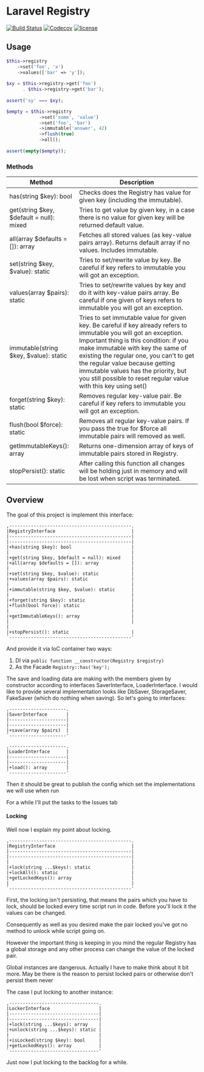 # Laravel Registry

[![Build Status](https://travis-ci.org/shov/laravel-registry.svg?branch=master)](https://travis-ci.org/shov/laravel-registry)
[![Codecov](https://img.shields.io/codecov/c/github/shov/laravel-registry.svg)]()
[![license](https://img.shields.io/github/license/shov/laravel-registry.svg)]()

## Usage

```php
$this->registry
    ->set('foo', 'x')
    ->values(['bar' => 'y']);
    
$xy = $this->registry->get('foo') 
      . $this->registry->get('bar');
      
assert('xy' === $xy);

$empty = $this->registry
            ->set('some', 'value')
            ->set('foo', 'bar')
            ->immutable('answer', 42)
            ->flush(true)
            ->all();
            
assert(empty($empty));
```

### Methods

 Method | Description |
---|---|
has(string $key): bool| Checks does the Registry has value for given key (including the immutable). |
get(string $key, $default = null): mixed | Tries to get value by given key, in a case there is no value for given key will be returned default value.|
all(array $defaults = []): array | Fetches all stored values (as key-value pairs array). Returns default array if no values. Includes immutable. |
set(string $key, $value): static | Tries to set/rewrite value by key. Be careful if key refers to immutable you will got an exception.|
values(array $pairs): static | Tries to set/rewrite values by key and do it with key-value pairs array. Be careful if one given of keys refers to immutable you will got an exception. |
immutable(string $key, $value): static | Tries to set immutable value for given key. Be careful if key already refers to immutable you will got an exception. Important thing is this condition: if you make immutable with key the same of existing the regular one, you can't to get the regular value because getting immutable values has the priority, but you still possible to reset regular value with this key using set() |
forget(string $key): static | Removes regular key-value pair. Be careful if key refers to immutable you will got an exception.|
flush(bool $force): static | Removes all regular key-value pairs. If you pass the true for $force all immutable pairs will removed as well.|
getImmutableKeys(): array | Returns one-dimension array of keys of immutable pairs stored in Registry.|
stopPersist(): static | After calling this function all changes will be holding just in memory and will be lost when script was terminated.|

## Overview

The goal of this project is implement this interface:
```text
,---------------------------------------------.
|RegistryInterface                            |
|---------------------------------------------|
|---------------------------------------------|
|+has(string $key): bool                      |
|                                             |
|+get(string $key, $default = null): mixed    |
|+all(array $defaults = []): array            |
|                                             |
|+set(string $key, $value): static            |
|+values(array $pairs): static                |
|                                             |
|+immutable(string $key, $value): static      |
|                                             |
|+forget(string $key): static                 |
|+flush(bool force): static                   |
|                                             |
|+getImmutableKeys(): array                   |
|                                             |                                             |
|+stopPersist(): static                       |
`---------------------------------------------'
```

And provide it via IoC container two ways:
1. DI via `public function __constructor(Registry $registry)`
2. As the Facade `Registry::has('key');`

The save and loading data are making with the members given by constructor 
according to interfaces SaverInterface, LoaderInterface. 
I would like to provide several implementation looks like 
DbSaver, StorageSaver, FakeSaver (which do nothing when saving). 
So let's going to interfaces:

```text
,---------------------.
|SaverInterface       |
|---------------------|
|---------------------|
|+save(array $pairs)  |
`---------------------'

,---------------------.
|LoaderInterface      |
|---------------------|
|---------------------|
|+load(): array       |
`---------------------'
```
Then it should be great to publish the config which set the implementations 
we will use when run

For a while I'll put the tasks to the Issues tab

#### Locking
Well now I explain my point about locking.

```text
,---------------------------------------------.
|RegistryInterface                            |
|---------------------------------------------|
|---------------------------------------------|
|                                             |
|+lock(string ...$keys): static               |
|+lockAll(): static                           |
|+getLockedKeys(): array                      |
|                                             |
`---------------------------------------------'
```

First, the locking isn't persisting, that means the pairs which you have to lock,
should be locked every time script run in code. 
Before you'll lock it the values can be changed.

Consequently as well as you desired make the pair locked 
you've got no method to unlock while script going on. 

However the important thing is keeping in you mind 
the regular Registry has a global storage 
and any other process can change the value of the locked pair. 

Global instances are dangerous. Actually I have to make think about it bit more.
May be there is the reason to persist locked pairs 
or otherwise don't persist them never

The case I put locking to another instance:
```text
,---------------------------------.
|LockerInterface                  |
|---------------------------------|
|---------------------------------|
|+lock(string ...$keys): array    |
|+unlock(string ...$keys): static |
|                                 |
|+isLocked(string $key): bool     |
|+getLockedKeys(): array          |
`---------------------------------'
```

Just now I put locking to the backlog for a while.   
